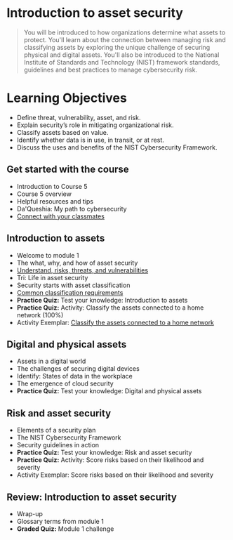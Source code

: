 # Introduction to asset security
> You will be introduced to how organizations determine what assets to protect. You'll learn about the connection between managing risk and classifying assets by exploring the unique challenge of securing physical and digital assets. You'll also be introduced to the National Institute of Standards and Technology (NIST) framework standards, guidelines and best practices to manage cybersecurity risk.
# Learning Objectives
- Define threat, vulnerability, asset, and risk.
- Explain security’s role in mitigating organizational risk.
- Classify assets based on value.
- Identify whether data is in use, in transit, or at rest.
- Discuss the uses and benefits of the NIST Cybersecurity Framework.
## Get started with the course
- Introduction to Course 5
- Course 5 overview
- Helpful resources and tips
- Da'Queshia: My path to cybersecurity
- [Connect with your classmates](https://github.com/KailaniBailey/Google-Cybersecurity-Professional-Certificate/tree/main/Course%205%3A%20Assets%2C%20Threats%2C%20and%20Vulnerabilities/Week%201%3A%20Introduction%20to%20asset%20security/Connect%20with%20your%20classmates)
## Introduction to assets
- Welcome to module 1
- The what, why, and how of asset security
- [Understand, risks, threats, and vulnerabilities](https://github.com/KailaniBailey/Google-Cybersecurity-Professional-Certificate/tree/main/Course%205:%20Assets,%20Threats,%20and%20Vulnerabilities/Week%201:%20Introduction%20to%20asset%20security/Understand,%20risks,%20threats,%20and%20vulnerabilities)
- Tri: Life in asset security
- Security starts with asset classification
- [Common classification requirements](https://github.com/KailaniBailey/Google-Cybersecurity-Professional-Certificate/tree/main/Course%205:%20Assets,%20Threats,%20and%20Vulnerabilities/Week%201:%20Introduction%20to%20asset%20security/Common%20classification%20requirements)
- **Practice Quiz:** Test your knowledge: Introduction to assets
- **Practice Quiz:** Activity: Classify the assets connected to a home network (100%)
- Activity Exemplar: [Classify the assets connected to a home network](https://github.com/KailaniBailey/Google-Cybersecurity-Professional-Certificate/blob/main/Course%205%3A%20Assets%2C%20Threats%2C%20and%20Vulnerabilities/Week%201%3A%20Introduction%20to%20asset%20security/Home%20asset%20inventory%20exemplar%20-%20Sheet1.pdf)
## Digital and physical assets
- Assets in a digital world
- The challenges of securing digital devices
- Identify: States of data in the workplace
- The emergence of cloud security
- **Practice Quiz:** Test your knowledge: Digital and physical assets
## Risk and asset security
- Elements of a security plan
- The NIST Cybersecurity Framework
- Security guidelines in action
- **Practice Quiz:** Test your knowledge: Risk and asset security
- **Practice Quiz:** Activity: Score risks based on their likelihood and severity
- Activity Exemplar: Score risks based on their likelihood and severity
## Review: Introduction to asset security
- Wrap-up
- Glossary terms from module 1
- **Graded Quiz:** Module 1 challenge
